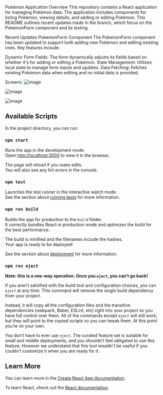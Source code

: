 Pokémon Application
Overview
This repository contains a React application for managing Pokémon data. The application includes components for listing Pokémon, viewing details, and adding or editing Pokémon. This README outlines recent updates made in the branch, which focus on the PokemonForm component and its testing.

Recent Updates
PokemonForm Component
The PokemonForm component has been updated to support both adding new Pokémon and editing existing ones. Key features include:

Dynamic Form Fields: The form dynamically adjusts its fields based on whether it's for adding or editing a Pokémon.
State Management: Utilizes local state to manage form inputs and updates.
Data Fetching: Fetches existing Pokémon data when editing and no initial data is provided.

Screens:
![image](https://github.com/user-attachments/assets/8aeda6b4-20b8-4d2e-8ff8-3ec58cd105c5)

![image](https://github.com/user-attachments/assets/735f59b6-bdcc-4d31-8304-00527892c8f2)

![image](https://github.com/user-attachments/assets/4ed03647-7687-476c-9b3e-04cf49800bf5)

## Available Scripts

In the project directory, you can run:

### `npm start`

Runs the app in the development mode.\
Open [http://localhost:3000](http://localhost:3000) to view it in the browser.

The page will reload if you make edits.\
You will also see any lint errors in the console.

### `npm test`

Launches the test runner in the interactive watch mode.\
See the section about [running tests](https://facebook.github.io/create-react-app/docs/running-tests) for more information.

### `npm run build`

Builds the app for production to the `build` folder.\
It correctly bundles React in production mode and optimizes the build for the best performance.

The build is minified and the filenames include the hashes.\
Your app is ready to be deployed!

See the section about [deployment](https://facebook.github.io/create-react-app/docs/deployment) for more information.

### `npm run eject`

**Note: this is a one-way operation. Once you `eject`, you can’t go back!**

If you aren’t satisfied with the build tool and configuration choices, you can `eject` at any time. This command will remove the single build dependency from your project.

Instead, it will copy all the configuration files and the transitive dependencies (webpack, Babel, ESLint, etc) right into your project so you have full control over them. All of the commands except `eject` will still work, but they will point to the copied scripts so you can tweak them. At this point you’re on your own.

You don’t have to ever use `eject`. The curated feature set is suitable for small and middle deployments, and you shouldn’t feel obligated to use this feature. However we understand that this tool wouldn’t be useful if you couldn’t customize it when you are ready for it.

## Learn More

You can learn more in the [Create React App documentation](https://facebook.github.io/create-react-app/docs/getting-started).

To learn React, check out the [React documentation](https://reactjs.org/).
